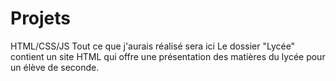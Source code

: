 # Projets
HTML/CSS/JS
Tout ce que j'aurais réalisé sera ici
Le dossier "Lycée" contient un site HTML qui offre une présentation des matières du lycée pour un élève de seconde.

